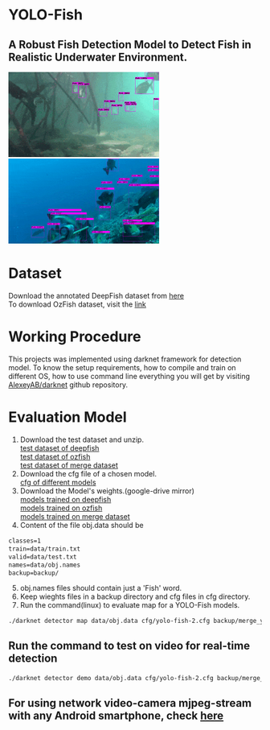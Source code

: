 # YOLO-Fish
## A Robust Fish Detection Model to Detect Fish in Realistic Underwater Environment.

![Detection on DeepFish](DeepFish.gif) 
![Detection on OzFish](OzFish.gif) 

# Dataset
Download the annotated DeepFish dataset from [here](https://drive.google.com/file/d/16GLRMzYSX_JEYbiRYm3ZN9Ee_QLo_mT2/view?usp=sharing)  
To download OzFish dataset, visit the [link](https://github.com/open-AIMS/ozfish)

# Working Procedure
This projects was implemented using darknet framework for detection model. To know the setup requirements, how to compile and train on different OS, how to use command line everything you will get by visiting [AlexeyAB/darknet](https://github.com/AlexeyAB/darknet) github repository.

# Evaluation Model

1. Download the test dataset and unzip.  
  [test dataset of deepfish](https://drive.google.com/file/d/1q_t-tIdgmx8nU3JSe3PmzShrhuWSIgnr/view?usp=sharing)  
  [test dataset of ozfish](https://drive.google.com/file/d/1IXU_d7dcNLQyGelNuSkjburbPrz9e6V-/view?usp=sharing)  
  [test dataset of merge dataset](https://drive.google.com/file/d/1u7e-eeOn5sHH3daZnw6NJ_GrRNVqIeq7/view?usp=sharing)
2. Download the cfg file of a chosen model.  
  [cfg of different models](https://github.com/tamim662/YOLO-Fish/tree/main/models) 
3. Download the Model's weights.(google-drive mirror)  
  [models trained on deepfish](https://drive.google.com/drive/folders/19noH5nyLa_06Hztm4JsZidfQdGOVMtzA?usp=sharing)  
  [models trained on ozfish](https://drive.google.com/drive/folders/1zLLY__psydTw2EDbejWMPL2nmlOsuag-?usp=sharing)  
  [models trained on merge dataset](https://drive.google.com/drive/folders/13pQDNSYwXNs6Pd3g8XPSLCy25ND_j8E9?usp=sharing)   
4. Content of the file obj.data should be  
```
classes=1
train=data/train.txt
valid=data/test.txt
names=data/obj.names
backup=backup/
```
5. obj.names files should contain just a 'Fish' word.  
6. Keep wieghts files in a backup directory and cfg files in cfg directory.  
7. Run the command(linux) to evaluate map for a YOLO-Fish models.  
``` bash
./darknet detector map data/obj.data cfg/yolo-fish-2.cfg backup/merge_yolo-fish-2.weights  
```
## Run the command to test on video for real-time detection   
```bash
./darknet detector demo data/obj.data cfg/yolo-fish-2.cfg backup/merge_yolo-fish-2.weights input.mp4 -dont_show -ext_output -out_filename output.avi
```  
## For using network video-camera mjpeg-stream with any Android smartphone, check [here](https://github.com/AlexeyAB/darknet#for-using-network-video-camera-mjpeg-stream-with-any-android-smartphone)


  

 

